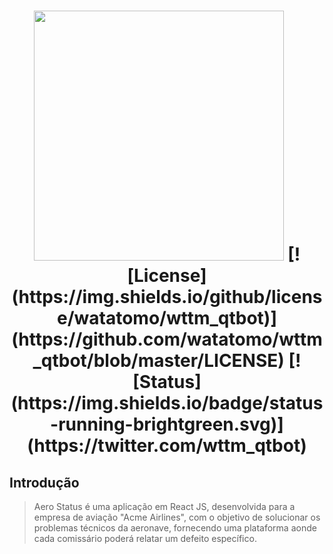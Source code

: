 <h1 align="center">
<img src="https://i.imgur.com/DPXjaGF.png" width="400px">
[![License](https://img.shields.io/github/license/watatomo/wttm_qtbot)](https://github.com/watatomo/wttm_qtbot/blob/master/LICENSE)
[![Status](https://img.shields.io/badge/status-running-brightgreen.svg)](https://twitter.com/wttm_qtbot)




## Introdução
> Aero Status é uma aplicação em React JS, desenvolvida para a empresa de aviação "Acme Airlines", com o objetivo de solucionar os problemas técnicos da aeronave, fornecendo uma plataforma aonde cada comissário poderá relatar um defeito específico.
